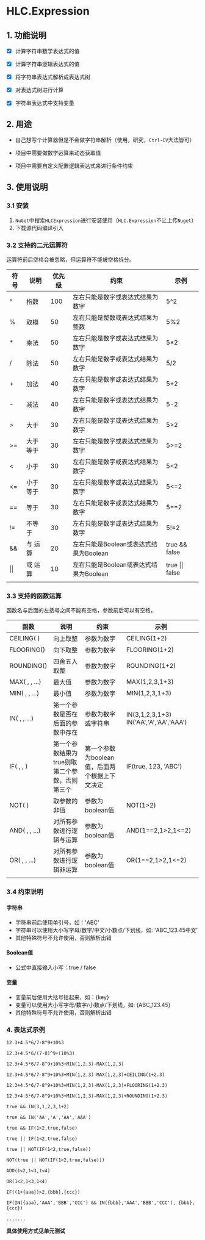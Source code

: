 # HLC.Expression

## 1. 功能说明

- [x] 计算字符串数学表达式的值
- [x] 计算字符串逻辑表达式的值
- [x] 将字符串表达式解析成表达式树
- [x] 对表达式树进行计算
- [x] 字符串表达式中支持变量



## 2. 用途

- 自己想写个计算器但是不会做字符串解析（使用，研究，`Ctrl-CV`大法皆可）

- 项目中需要做数学运算来动态获取值
- 项目中需要自定义配置逻辑表达式来进行条件约束



## 3. 使用说明

### 3.1 安装

1. `NuGet`中搜索`HLCExpression`进行安装使用（`HLC.Expression`不让上传`Nuget`）
2. 下载源代码编译引入

### 3.2 支持的二元运算符

运算符前后空格会被忽略，但运算符不能被空格拆分。

| 符号 | 说明     | 优先级 | 约束                                   | 示例            |
| ---- | -------- | ------ | -------------------------------------- | --------------- |
| ^    | 指数     | 100    | 左右只能是数字或表达式结果为数字       | 5^2             |
| %    | 取模     | 50     | 左右只能是整数或表达式结果为整数       | 5%2             |
| *    | 乘法     | 50     | 左右只能是数字或表达式结果为数字       | 5*2             |
| /    | 除法     | 50     | 左右只能是数字或表达式结果为数字       | 5/2             |
| +    | 加法     | 40     | 左右只能是数字或表达式结果为数字       | 5+2             |
| -    | 减法     | 40     | 左右只能是数字或表达式结果为数字       | 5-2             |
| >    | 大于     | 30     | 左右只能是数字或表达式结果为数字       | 5>2             |
| >=   | 大于等于 | 30     | 左右只能是数字或表达式结果为数字       | 5>=2            |
| <    | 小于     | 30     | 左右只能是数字或表达式结果为数字       | 5<2             |
| <=   | 小于等于 | 30     | 左右只能是数字或表达式结果为数字       | 5<=2            |
| ==   | 等于     | 30     | 左右只能是数字或表达式结果为数字       | 5==2            |
| !=   | 不等于   | 30     | 左右只能是数字或表达式结果为数字       | 5!=2            |
| &&   | 与 运算  | 20     | 左右只能是Boolean或表达式结果为Boolean | true && false   |
| \|\| | 或 运算  | 10     | 左右只能是Boolean或表达式结果为Boolean | true \|\| false |
|      |          |        |                                        |                 |

### 3.3 支持的函数运算

函数名与后面的左括号之间不能有空格，参数前后可以有空格。

| 函数          | 说明                                           | 约束                                          | 示例                                    |
| ------------- | ---------------------------------------------- | --------------------------------------------- | --------------------------------------- |
| CEILING( )    | 向上取整                                       | 参数为数字                                    | CEILING(1+2)                            |
| FLOORING()    | 向下取整                                       | 参数为数字                                    | FLOORING(1+2)                           |
| ROUNDING()    | 四舍五入取整                                   | 参数为数字                                    | ROUNDING(1+2)                           |
| MAX( , , ...) | 最大值                                         | 参数为数字                                    | MAX(1,2,3,1+3)                          |
| MIN( , , ...) | 最小值                                         | 参数为数字                                    | MIN(1,2,3,1+3)                          |
| IN( ,  , ...) | 第一个参数是否在后面的参数中存在               | 参数为数字或字符串                            | IN(3,1,2,3,1+3) IN('AA','A','AA','AAA') |
| IF( , , )     | 第一个参数结果为true则取第二个参数，否则第三个 | 第一个参数为boolean值，后面两个根据上下文决定 | IF(true, 123, 'ABC')                    |
| NOT( )        | 取参数的非值                                   | 参数为boolean值                               | NOT(1>2)                                |
| AND( , , ...) | 对所有参数进行逻辑与运算                       | 参数为boolean值                               | AND(1==2,1>2,1<=2)                      |
| OR( , , ...)  | 对所有参数进行逻辑非运算                       | 参数为boolean值                               | OR(1==2,1>2,1<=2)                       |
|               |                                                |                                               |                                         |

### 3.4 约束说明

#### 字符串

- 字符串前后使用单引号，如：'ABC'
- 字符串可以使用大小写字母/数字/中文/小数点/下划线，如: 'ABC_123.45中文'
- 其他特殊符号不允许使用，否则解析出错

#### Boolean值

- 公式中直接输入小写：true / false

#### 变量

- 变量前后使用大括号括起来，如：{key}
- 变量可以使用大小写字母/数字/小数点/下划线，如: {ABC_123.45}
- 其他特殊符号不允许使用，否则解析出错

### 4. 表达式示例

```
12.3+4.5*6/7-8^9+10%3
```

```
12.3+4.5*6/(7-8)^9+(10%3)
```

```
12.3+4.5*6/7-8^9+10%3+MIN(1,2,3)-MAX(1,2,3)
```

```
12.3+4.5*6/7-8^9+10%3+MIN(1,2,3)-MAX(1,2,3)+CEILING(1+2.3)
```

```
12.3+4.5*6/7-8^9+10%3+MIN(1,2,3)-MAX(1,2,3)+FLOORING(1+2.3)
```

```
12.3+4.5*6/7-8^9+10%3+MIN(1,2,3)-MAX(1,2,3)+ROUNDING(1+2.3)
```

```
true && IN(3,1,2,3,1+2)
```

```
true && IN('AA','A','AA','AAA')
```

```
true && IF(1>2,true,false)
```

```
true || IF(1<2,true,false)
```

```
true || NOT(IF(1<2,true,false))
```

```
NOT(true || NOT(IF(1<2,true,false)))
```

```
ADD(1<2,1<3,1<4)
```

```
OR(1<2,1<3,1<4)
```

```
IF((1+{aaa})>2,{bbb},{ccc})
```

```
IF(IN({aaa},'AAA','BBB','CCC') && IN({bbb},'AAA','BBB','CCC'), {bbb}, {ccc})
```

```
.......
```

**具体使用方式见单元测试**

